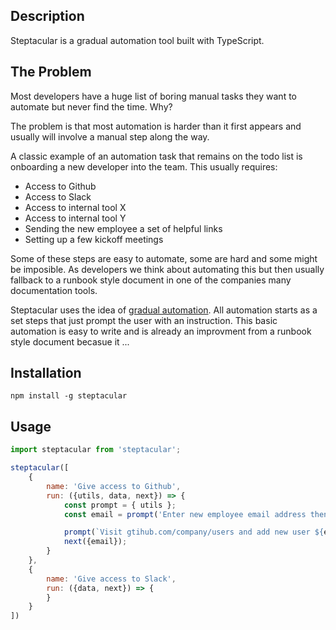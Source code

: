## Description
Steptacular is a gradual automation tool built with TypeScript.


## The Problem
Most developers have a huge list of boring manual tasks they want to automate but never find the time. Why? 

The problem is that most automation is harder than it first appears and usually will involve a manual step along the way.

A classic example of an automation task that remains on the todo list is onboarding a new developer into the team. This usually requires:

 - Access to Github
 - Access to Slack
 - Access to internal tool X
 - Access to internal tool Y
 - Sending the new employee a set of helpful links
 - Setting up a few kickoff meetings

Some of these steps are easy to automate, some are hard and some might be imposible. As developers we think about automating this but then usually fallback to a runbook style document in one of the companies many documentation tools. 

Steptacular uses the idea of [gradual automation](https://blog.danslimmon.com/2019/07/15/do-nothing-scripting-the-key-to-gradual-automation/). All automation starts as a set steps that just prompt the user with an instruction. This basic automation is easy to write and is already an improvment from a runbook style document becasue it ...

## Installation
```
npm install -g steptacular
```

## Usage
``` javascript
import steptacular from 'steptacular';

steptacular([
    {
        name: 'Give access to Github',
        run: ({utils, data, next}) => {
            const prompt = { utils };
            const email = prompt('Enter new employee email address then hit enter: ');

            prompt(`Visit gtihub.com/company/users and add new user ${email}`);
            next({email});
        }
    },
    {
        name: 'Give access to Slack',
        run: ({data, next}) => {
        }
    }
])
```

